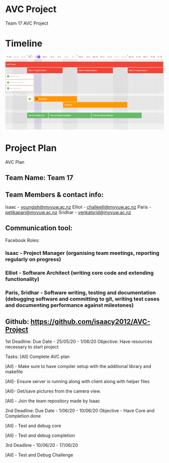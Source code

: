 # AVC Project
 Team 17 AVC Project
 
# Timeline 
![Timeline](readmeImages/Timeline20200602.png)
# Project Plan
 
AVC Plan
## Team Name: Team 17
## Team Members & contact info:
Isaac - youngish@myvuw.ac.nz
Elliot - challeelli@myvuw.ac.nz
Paris - petikapari@myvuw.ac.nz
Sridhar - venkatsrid@myvuw.ac.nz
## Communication tool:
Facebook
Roles:

### Isaac - Project Manager (organising team meetings, reporting regularly on progress)

### Elliot - Software Architect (writing core code and extending functionality)

### Paris, Sridhar - Software writing, testing and documentation (debugging software and committing to git, writing test cases and documenting performance against milestones)


## Github: https://github.com/isaacy2012/AVC-Project


1st Deadline:
Due Date - 25/05/20 - 1/06/20
Objective: Have resources necessary to start project

Tasks:
[All] Complete AVC plan

[All] - Make sure to have compiler setup with the additional library and makefile

[All]- Ensure server is running along with client along with helper files



[All]- Get/save pictures from the camera view.

[All] - Join the team repository made by Isaac

2nd Deadline:
Due Date - 1/06/20 - 10/06/20
Objective - Have Core and Completion done

[All] - Test and debug core

[All] - Test and debug completion


3rd Deadline - 10/06/20 - 17/06/20

[All] - Test and Debug Challenge











